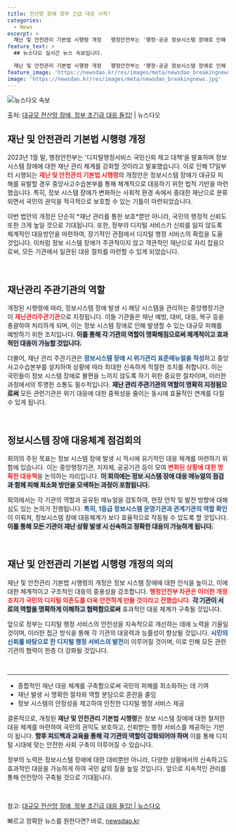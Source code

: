 ```yaml
---
title: 전산망 장애 정부 긴급 대응 시작!
categories:
  - News
excerpt: >
  재난 및 안전관리 기본법 시행령 개정   행정안전부는 '행정·공공 정보시스템 장애로 인해 발생하는 대규모 피…
feature_text: >
  ## 뉴스다오 실시간 뉴스 속보입니다.

  재난 및 안전관리 기본법 시행령 개정   행정안전부는 '행정·공공 정보시스템 장애로 인해 발생하는 대규모 피…
feature_image: 'https://newsdao.kr/res/images/meta/newsdao_breakingnews.jpg'
image: 'https://newsdao.kr/res/images/meta/newsdao_breakingnews.jpg'
---
```


![뉴스다오 속보](https://newsdao.kr/res/images/meta/newsdao_breakingnews.jpg)

<p>출처: <a href="https://newsdao.kr/4894" rel="dofollow">대규모 전산망 장애, 정부 초긴급 대응 돌입!</a> | 뉴스다오</p>

<h2 data-ke-size="size26">재난 및 안전관리 기본법 시행령 개정</h2>

<p data-ke-size="size16">2023년 1월 말, 행정안전부는 '디지털행정서비스 국민신뢰 제고 대책'을 발표하며 정보 시스템 장애에 대한 재난 관리 체계를 강화할 것이라고 발표했습니다. 이로 인해 17일부터 시행되는 <b><span style="color: #ee2323;">재난 및 안전관리 기본법 시행령</span></b>의 개정안은 정보시스템 장애가 대규모 피해를 유발할 경우 중앙사고수습본부를 통해 체계적으로 대응하기 위한 법적 기반을 마련했습니다. 특히, 정보 시스템 장애가 변화하는 사회적 환경 속에서 중대한 재난으로 분류되면서 국민의 권익을 적극적으로 보호할 수 있는 기틀이 마련되었습니다.</p>

<p data-ke-size="size16">이번 법안의 개정은 단순히 *재난 관리를 통한 보호*뿐만 아니라, 국민의 행정적 신뢰도 또한 크게 높일 것으로 기대됩니다. 또한, 정부의 디지털 서비스가 신뢰를 잃지 않도록 체계적인 대응방안을 마련하여, 장기적인 관점에서 디지털 행정 서비스의 확립을 도울 것입니다. 이처럼 정보 시스템 장애가 주관적이지 않고 객관적인 재난으로 자리 잡음으로써, 모든 기관에서 일관된 대응 절차를 마련할 수 있게 되었습니다.</p>

<p data-ke-size="size16">&nbsp;</p>

<h2 data-ke-size="size26">재난관리 주관기관의 역할</h2>

<p data-ke-size="size16">개정된 시행령에 따라, 정보시스템 장애 발생 시 해당 시스템을 관리하는 중앙행정기관이 <b><span style="color: #ee2323;">재난관리주관기관</span></b>으로 지정됩니다. 이들 기관들은 재난 예방, 대비, 대응, 복구 등을 총괄하여 처리하게 되며, 이는 정보 시스템 장애로 인해 발생할 수 있는 대규모 피해를 예방하기 위한 조치입니다. <b><span style="background-color: #21538527;">이를 통해 각 기관의 역할이 명확해짐으로써 체계적이고 효과적인 대응이 가능할 것입니다.</span></b></p>

<p data-ke-size="size16">더불어, 재난 관리 주관기관은 <b><span style="color: #1a5490;">정보시스템 장애 시 위기관리 표준매뉴얼을 작성</span></b>하고 중앙사고수습본부를 설치하여 상황에 따라 최대한 신속하게 적절한 조치를 취합니다. 이는 국민들이 정보 시스템 장애로 불편을 느끼지 않도록 하기 위한 중요한 절차이며, 이러한 과정에서의 투명한 소통도 필수적입니다. <b><span style="background-color: #21538527;">재난 관리 주관기관의 역할이 명확히 지정됨으로써</span></b> 모든 관련기관은 위기 대응에 대한 중복성을 줄이는 동시에 효율적인 연계를 다질 수 있게 됩니다.</p>

<p data-ke-size="size16">&nbsp;</p>

<h2 data-ke-size="size26">정보시스템 장애 대응체계 점검회의</h2>

<p data-ke-size="size16">회의의 주된 목표는 정보 시스템 장애 발생 시 적시에 유기적인 대응 체계를 마련하기 위함에 있습니다. 이는 중앙행정기관, 지자체, 공공기관 등이 모여 <b><span style="color: #ee2323;">변화된 상황에 대한 명확한 대응책</span></b>을 논의하는 자리입니다. <b><span style="background-color: #21538527;">이 회의에는 정보 시스템 장애 대응 매뉴얼의 점검과 함께 피해 최소화 방안을 모색하는 과정이 포함됩니다.</span></b></p>

<p data-ke-size="size16">회의에서는 각 기관의 역할과 공유된 매뉴얼을 검토하여, 현장 안착 및 발전 방향에 대해 심도 있는 논의가 진행됩니다. <b><span style="color: #1a5490;">특히, 1등급 정보시스템 운영기관과 관계기관의 역할 확인</span></b>이 이뤄져, 정보시스템 장애 대응체계가 보다 효율적으로 작동될 수 있도록 할 것입니다. <b><span style="background-color: #21538527;">이를 통해 모든 기관이 재난 상황 발생 시 신속하고 정확한 대응이 가능하게 됩니다.</span></b></p>

<p data-ke-size="size16">&nbsp;</p>

<h2 data-ke-size="size26">재난 및 안전관리 기본법 시행령 개정의 의의</h2>

<p data-ke-size="size16">재난 및 안전관리 기본법 시행령의 개정은 정보 시스템 장애에 대한 인식을 높이고, 이에 대한 체계적이고 구조적인 대응의 중용성을 강조합니다. <b><span style="color: #ee2323;">행정안전부 차관은 이러한 개정 조치가 국민의 디지털 의존도를 더욱 안전하게 만들 것이라고 전했습니다.</span></b> <b><span style="background-color: #21538527;">각 기관이 서로의 역할을 명확하게 이해하고 협력함으로써</span></b> 효과적인 대응 체계가 구축될 것입니다.</p>

<p data-ke-size="size16">앞으로 정부는 디지털 행정 서비스의 안전성을 지속적으로 개선하는 데에 노력을 기울일 것이며, 이러한 접근 방식을 통해 각 기관의 대응력과 능률성이 향상될 것입니다. <b><span style="color: #1a5490;">시민의 신뢰를 바탕으로 한 디지털 행정 서비스의 발전</span></b>이 이루어질 것이며, 이로 인해 모든 관련 기관의 협력이 한층 더 강화될 것입니다.</p>

<p data-ke-size="size16">&nbsp;</p>

<hr />

<ul>
    <li>종합적인 재난 대응 체계를 구축함으로써 국민의 피해를 최소화하는 데 기여</li>
    <li>재난 발생 시 명확한 절차와 역할 분담으로 혼란을 줄임</li>
    <li>정보 시스템의 안정성을 제고하여 안전한 디지털 행정 서비스 제공</li>
</ul>

<p data-ke-size="size16">결론적으로, 개정된 <b>재난 및 안전관리 기본법 시행령</b>은 정보 시스템 장애에 대한 철저한 대응 체계를 마련하여 국민의 권익도 보호하고, 신뢰받는 행정 서비스를 제공하는 기반이 됩니다. <b><span style="background-color: #21538527;">향후 피드백과 교육을 통해 각 기관의 역할이 강화되어야 하며</span></b> 이를 통해 디지털 시대에 맞는 안전한 사회 구축이 이루어질 수 있습니다.</p>

<p data-ke-size="size16">정부의 노력은 정보시스템 장애에 대한 대비뿐만 아니라, 다양한 상황에서의 신속하고도 효과적인 대응을 가능하게 하여 국민 삶의 질을 높일 것입니다. 앞으로 지속적인 관리를 통해 안전망이 구축될 것으로 기대됩니다.</p>

<p data-ke-size="size16">&nbsp;</p> 

<p data-ke-size="size16">참고: <a href="https://newsdao.kr/4894" target="_blank">대규모 전산망 장애, 정부 초긴급 대응 돌입! | 뉴스다오</a></p> 

빠르고 정확한 뉴스를 원한다면? 바로, <a href="https://newsdao.kr" rel="dofollow">newsdao.kr</a>


